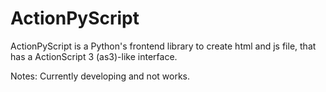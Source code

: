 # ActionPyScript

ActionPyScript is a Python's frontend library to create html and js file, that has a ActionScript 3 (as3)-like interface.

Notes: Currently developing and not works.
